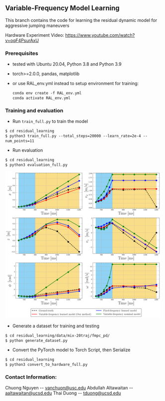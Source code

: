 ## Variable-Frequency Model Learning

This branch contains the code for learning the residual dynamic model for aggressive jumping maneuvers

Hardware Experiment Video: https://www.youtube.com/watch?v=oqF4PsurAxU

### Prerequisites
- tested with Ubuntu 20.04, Python 3.8 and Python 3.9
- torch>=2.0.0, pandas, matplotlib

- or use RAL_env.yml instead to setup environment for training:
  ``` 
  conda env create -f RAL_env.yml
  conda activate RAL_env.yml
  ```

<!-- ## Train all jumping phases residual model  -->

### Training and evaluation

* Run ```train_full.py``` to train the model
```
$ cd residual_learning
$ python3 train_full.py --total_steps=20000 --learn_rate=2e-4 --num_points=11
```
* Run evaluation
```
$ cd residual_learning
$ python3 evaluation_full.py
```
<p float="left">
<img src="/residual_learning/result/rollout.png" width="500">
</p>

* Generate a dataset for training and testing
```
$ cd residual_learning/data/mix-20traj/fmpc_pd/
$ python generate_dataset.py
```

* Convert the PyTorch model to Torch Script, then Serialize
```
$ cd residual_learning
$ python3 convert_to_hardware_full.py
```

### Contact Information:
Chuong Nguyen -- vanchuon@usc.edu
Abdullah Altawaitan -- aaltawaitan@ucsd.edu
Thai Duong -- tduong@ucsd.edu
